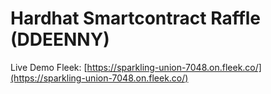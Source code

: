 # Hardhat Smartcontract Raffle (DDEENNY)
Live Demo Fleek: [https://sparkling-union-7048.on.fleek.co/](https://sparkling-union-7048.on.fleek.co/)